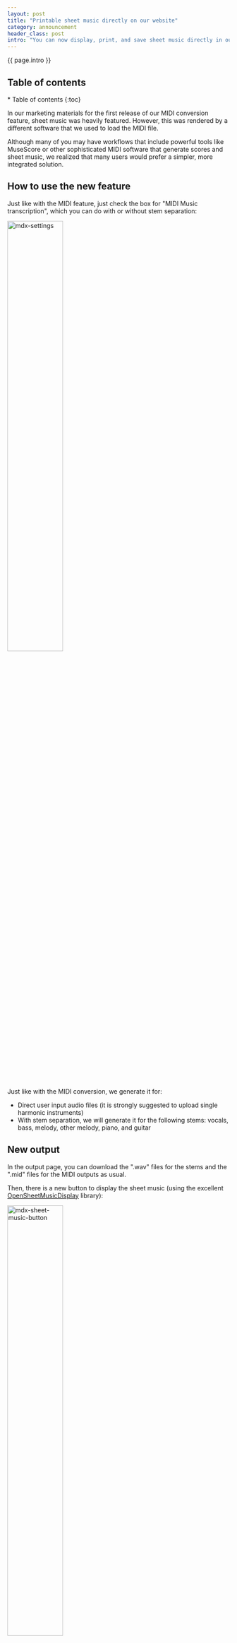 ```yaml
---
layout: post
title: "Printable sheet music directly on our website"
category: announcement
header_class: post
intro: "You can now display, print, and save sheet music directly in our website, generated automatically from your music files!"
---
```


{{ page.intro }}

<h2>Table of contents</h2>
* Table of contents
{:toc}

In our marketing materials for the first release of our MIDI conversion feature, sheet music was heavily featured. However, this was rendered by a different software that we used to load the MIDI file.

Although many of you may have workflows that include powerful tools like MuseScore or other sophisticated MIDI software that generate scores and sheet music, we realized that many users would prefer a simpler, more integrated solution.

## How to use the new feature

Just like with the MIDI feature, just check the box for "MIDI Music transcription", which you can do with or without stem separation:

<img src="/assets/blog/post17/mdx-settings.webp" alt="mdx-settings" width="50%"/>

Just like with the MIDI conversion, we generate it for:
* Direct user input audio files (it is strongly suggested to upload single harmonic instruments)
* With stem separation, we will generate it for the following stems: vocals, bass, melody, other melody, piano, and guitar

## New output

In the output page, you can download the ".wav" files for the stems and the ".mid" files for the MIDI outputs as usual.

Then, there is a new button to display the sheet music (using the excellent [OpenSheetMusicDisplay](https://opensheetmusicdisplay.org/) library):

<img src="/assets/blog/post17/mdx-widget.webp" alt="mdx-sheet-music-button" width="50%"/>

This leads you to the next window where you can open the sheet music for each stem (or for your uploaded track) in a new tab:

<img src="/assets/blog/post17/mdx-output-page.webp" alt="mdx-output-links" width="50%"/>

## Printing and saving the sheet music

{% include admonitions.html
    type="tip"
    title="What is MusicXML?"
    content="MusicXML is a universal format for sheet music and scoresthat can be read by most notation software."
%}

Our sheet music feature is powered by generating MusicXML file from the MIDI files for each of the stems.

You can save the ".musicxml" file for each stem or the MIDI output, or print the sheet music directly from your browser:

<img src="/assets/blog/post17/printable-sheet-music.webp" alt="mdx-sheet-music" width="75%"/>

If you import the score into MuseScore or another more advanced notation software, you can make further edits and refinements to the sheet music. You may get an error about inconsistencies in the score, like this in MuseScore:

<img src="/assets/blog/post17/musescore-error.webp" alt="musescore-error" width="50%"/>

This is normal and expected: we strive to deliver good results, but automatic transcription is a challenging task to achieve with software tools.

Hopefully, the scores can help you get started with your music projects, whether you are a student, teacher, composer, or performer.

